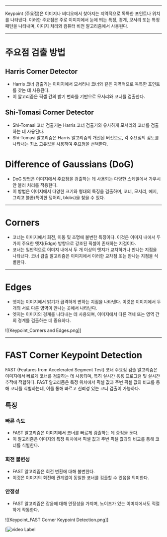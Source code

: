 
---
Keypoint (주요점)은 이미지나 비디오에서 찾아지는 지역적으로 독특한 포인트나 위치를 나타낸다. 이러한 주요점은 주로 이미지에서 눈에 띄는 특징, 경계, 모서리 또는 특정 패턴을 나타내며, 이미지 처리와 컴퓨터 비전 알고리즘에서 사용된다.

---
# 주요점 검출 방법
## Harris Corner Detector

- Harris 코너 검출기는 이미지에서 모서리나 코너와 같은 지역적으로 독특한 포인트를 찾는 데 사용된다.
- 이 알고리즘은 픽셀 간의 밝기 변화를 기반으로 모서리와 코너를 검출한다.
## Shi-Tomasi Corner Detector

- Shi-Tomasi 코너 검출기는 Harris 코너 검출기와 유사하게 모서리와 코너를 검출하는 데 사용된다.
- Shi-Tomasi 알고리즘은 Harris 알고리즘의 개선된 버전으로, 각 주요점의 감도를 나타내는 최소 고유값을 사용하여 주요점을 선택한다.
# Difference of Gaussians (DoG)

- DoG 방법은 이미지에서 주요점을 검출하는 데 사용되는 다양한 스케일에서 가우시안 블러 처리를 적용한다.
- 이 방법은 이미지에서 다양한 크기와 형태의 특징을 검출하며, 코너, 모서리, 에지, 그리고 블롭(특이한 덩어리, blobs)을 찾을 수 있다.

---
# Corners

- 코너는 이미지에서 회전, 이동 및 조명에 불변한 특징이다. 이것은 이미지 내에서 두 가지 주요한 엣지(Edge) 방향으로 강조된 픽셀이 존재하는 지점이다.
- 코너는 일반적으로 이미지 내에서 두 개 이상의 엣지가 교차하거나 만나는 지점을 나타낸다. 코너 검출 알고리즘은 이미지에서 이러한 교차점 또는 만나는 지점을 식별한다.

---
# Edges

- 엣지는 이미지에서 밝기가 급격하게 변하는 지점을 나타낸다. 이것은 이미지에서 두 개의 서로 다른 영역이 만나는 곳에서 나타난다.
- 엣지는 이미지의 경계를 나타내는 데 사용되며, 이미지에서 다른 객체 또는 영역 간의 경계를 검출하는 데 중요하다.

![[Keypoint_Corners and Edges.png]]

---
# FAST Corner Keypoint Detection

FAST (Features from Accelerated Segment Test) 코너 주요점 검출 알고리즘은 이미지에서 빠르게 코너를 검출하는 데 사용되며, 특히 실시간 응용 프로그램 및 실시간 추적에 적합하다.
FAST 알고리즘은 특정 위치에서 픽셀 값과 주변 픽셀 값의 비교를 통해 코너를 식별하는데, 이를 통해 빠르고 신뢰성 있는 코너 검출이 가능하다. 

## 특징
### 빠른 속도
- FAST 알고리즘은 이미지에서 코너를 빠르게 검출하는 데 중점을 둔다.
- 이 알고리즘은 이미지의 특정 위치에서 픽셀 값과 주변 픽셀 값과의 비교를 통해 코너를 식별한다.
### 회전 불변성
- FAST 알고리즘은 회전 변환에 대해 불변한다.
- 이것은 이미지의 회전에 관계없이 동일한 코너를 검출할 수 있음을 의미한다.
### 안정성
- FAST 알고리즘은 잡음에 대해 안정성을 가지며, 노이즈가 있는 이미지에서도 적절하게 작동한다.

![[Keypoint_FAST Corner Keypoint Detection.png]]

[![video Label](https://img.youtube.com/vi/vEkHoYpMD3Y/0.jpg)